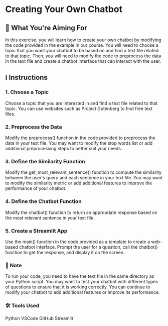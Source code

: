 # Creating Your Own Chatbot
## 🎯 What You're Aiming For
In this exercise, you will learn how to create your own chatbot by modifying the code provided in the example in our course. You will need to choose a topic that you want your chatbot to be based on and find a text file related to that topic. Then, you will need to modify the code to preprocess the data in the text file and create a chatbot interface that can interact with the user.

## ℹ️ Instructions
### 1. Choose a Topic
Choose a topic that you are interested in and find a text file related to that topic. You can use websites such as Project Gutenberg to find free text files.

### 2. Preprocess the Data
Modify the preprocess() function in the code provided to preprocess the data in your text file. You may want to modify the stop words list or add additional preprocessing steps to better suit your needs.

### 3. Define the Similarity Function
Modify the get_most_relevant_sentence() function to compute the similarity between the user's query and each sentence in your text file. You may want to modify the similarity metric or add additional features to improve the performance of your chatbot.

### 4. Define the Chatbot Function
Modify the chatbot() function to return an appropriate response based on the most relevant sentence in your text file.

### 5. Create a Streamlit App
Use the main() function in the code provided as a template to create a web-based chatbot interface. Prompt the user for a question, call the chatbot() function to get the response, and display it on the screen.

### 📝 Note
To run your code, you need to have the text file in the same directory as your Python script.
You may want to test your chatbot with different types of questions to ensure that it is working correctly.
You can continue to modify your chatbot to add additional features or improve its performance.
### 🛠️ Tools Used
Python
VSCode
GitHub
Streamlit
